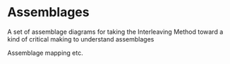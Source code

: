 # Assemblages 

A set of assemblage diagrams for taking the Interleaving Method toward a kind of critical making to understand assemblages

Assemblage mapping etc.


